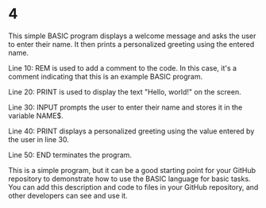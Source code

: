 # 4
This simple BASIC program displays a welcome message and asks the user to enter their name. It then prints a personalized greeting using the entered name.

Line 10: REM is used to add a comment to the code. In this case, it's a comment indicating that this is an example BASIC program.

Line 20: PRINT is used to display the text "Hello, world!" on the screen.

Line 30: INPUT prompts the user to enter their name and stores it in the variable NAME$.

Line 40: PRINT displays a personalized greeting using the value entered by the user in line 30.

Line 50: END terminates the program.

This is a simple program, but it can be a good starting point for your GitHub repository to demonstrate how to use the BASIC language for basic tasks. You can add this description and code to files in your GitHub repository, and other developers can see and use it.
